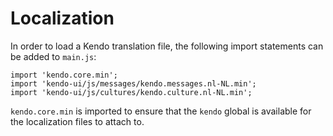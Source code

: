 # Localization
In order to load a Kendo translation file, the following import statements can be added to `main.js`:

```
import 'kendo.core.min';
import 'kendo-ui/js/messages/kendo.messages.nl-NL.min';
import 'kendo-ui/js/cultures/kendo.culture.nl-NL.min';
```

`kendo.core.min` is imported to ensure that the `kendo` global is available for the localization files to attach to.